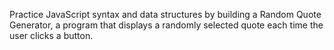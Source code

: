 Practice JavaScript syntax and data structures by building a Random Quote Generator, a program that displays a randomly selected quote each time the user clicks a button.
